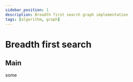 ```yaml
---
sidebar_position: 1
description: Breadth first search graph implementation
tags: [algorithm, graph]
---
```


# Breadth first search

## Main

some
